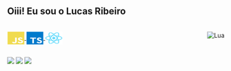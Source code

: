 ## Oiii! Eu sou o Lucas Ribeiro
 <div>
  <a href="https://github.com/LucasRibeiro36">
<div>
<div style="display: inline_block"><br>
  <img align="center" alt="Python" height="30" width="40" src="https://raw.githubusercontent.com/devicons/devicon/master/icons/javascript/javascript-plain.svg">
  <img align="center" alt="C" height="30" width="40" src="https://raw.githubusercontent.com/devicons/devicon/master/icons/typescript/typescript-plain.svg">
  <img align="center" alt="Bash" height="30" width="40" src="https://raw.githubusercontent.com/devicons/devicon/master/icons/react/react-original.svg">
  <img align="right" alt="Lua" src="https://upload.wikimedia.org/wikipedia/commons/thumb/c/cf/Lua-Logo.svg/947px-Lua-Logo.svg.png">
</div>
  
  ##
  
  <div>
  <a href = "mailto: lucasribeiro5569@gmail.com"><img src="https://img.shields.io/badge/-Gmail-%23EA4335?style=for-the-badge&logo=gmail&logoColor=white" target="_blank"></a>
  <a href="https://www.linkedin.com/in/lucas-de-souza-machado-ribeiro-514769178/" target="_blank"><img src="https://img.shields.io/badge/-LinkedIn-%230077B5?style=for-the-badge&logo=linkedin&logoColor=white" target="_blank"></a>
  <a href="https://instagram.com/lucas_smrb" target="_blank"><img src="https://img.shields.io/badge/-Instagram-%23E4405F?style=for-the-badge&logo=instagram&logoColor=white" target="_blank"></a>
</div>
